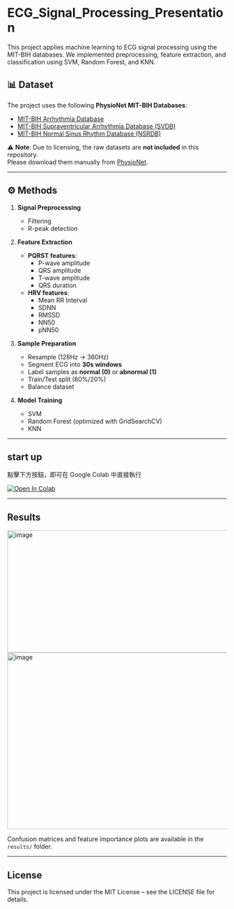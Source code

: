 # ECG_Signal_Processing_Presentation
This project applies machine learning to ECG signal processing using the MIT-BIH databases. We implemented preprocessing, feature extraction, and classification using SVM, Random Forest, and KNN.
## 📊 Dataset

The project uses the following **PhysioNet MIT-BIH Databases**:

- [MIT-BIH Arrhythmia Database](https://physionet.org/content/mitdb/1.0.0/)
- [MIT-BIH Supraventricular Arrhythmia Database (SVDB)](https://physionet.org/content/svdb/1.0.0/)
- [MIT-BIH Normal Sinus Rhythm Database (NSRDB)](https://physionet.org/content/nsrdb/1.0.0/)

⚠️ **Note**: Due to licensing, the raw datasets are **not included** in this repository.  
Please download them manually from [PhysioNet](https://physionet.org).

---

## ⚙️ Methods

1. **Signal Preprocessing**
   - Filtering  
   - R-peak detection  

2. **Feature Extraction**
   - **PQRST features**:  
     - P-wave amplitude  
     - QRS amplitude  
     - T-wave amplitude  
     - QRS duration  
   - **HRV features**:  
     - Mean RR Interval  
     - SDNN  
     - RMSSD  
     - NN50  
     - pNN50  

3. **Sample Preparation**
   - Resample (128Hz → 360Hz)  
   - Segment ECG into **30s windows**  
   - Label samples as **normal (0)** or **abnormal (1)**  
   - Train/Test split (80%/20%)  
   - Balance dataset  

4. **Model Training**
   - SVM  
   - Random Forest (optimized with GridSearchCV)  
   - KNN  

---

## start up

點擊下方按鈕，即可在 Google Colab 中直接執行

[![Open In Colab](https://colab.research.google.com/assets/colab-badge.svg)](https://colab.research.google.com/github/your-username/ECG-Signal-Processing-ML/blob/main/notebooks/ECG_Feature_Extraction.ipynb)

---

## Results
<img width="683" height="280" alt="image" src="https://github.com/user-attachments/assets/bce96c09-beb1-4578-8a9c-350714f7f0fe" />

<img width="678" height="404" alt="image" src="https://github.com/user-attachments/assets/0f61fe76-c9b8-4862-8c7c-db2f5c6163b7" />

 Confusion matrices and feature importance plots are available in the `results/` folder.

---

## License
This project is licensed under the MIT License – see the LICENSE
 file for details.
